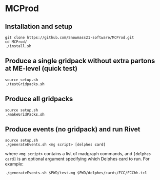 # MCProd

## Installation and setup
    git clone https://github.com/Snowmass21-software/MCProd.git
    cd MCProd/
    ./install.sh


## Produce a single gridpack without extra partons at ME-level (quick test)

    source setup.sh
    ./testGridpacks.sh

## Produce all gridpacks
    source setup.sh
    ./makeGridPacks.sh

## Produce events (no gridpack) and run Rivet

    source setup.sh
    ./generateEvents.sh <mg script> [delphes card]
where `<mg script>` contains a list of madgraph commands, and `[delphes card]` is an optional argument specifying which Delphes card to run.  For example:

    ./generateEvents.sh $PWD/test.mg $PWD/delphes/cards/FCC/FCChh.tcl
      
